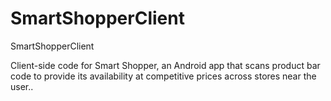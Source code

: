 # SmartShopperClient
SmartShopperClient

Client-side code for Smart Shopper, an Android app that scans product bar code to provide its availability at competitive prices across stores near the user..
